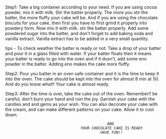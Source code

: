 Step1:
Take a big container according to your need. 
If you are using cocoa powder, mix it with milk. Stir the batter properly. The more you stir the batter, the more fluffy your cake will be. And if you are using the chocolate biscuits for your cake, then first you have to first grind it properly into powdery form. Now mix it with milk. stir the batter properly. Add some powdered sugar into the batter, and don't forget to add baking soda and vanilla extract. Vanilla extract has to be added in a very small quantity.

tips - To check weather the batter is ready or not:
       Take a drop of your batter and pour it in a glass filled with water. If your batter floats then it means your batter is ready to go into the oven and if it dosn't, add some eno powder in the batter. Adding eno makes the cake more fluffy.

Step2:
Pour you batter in an oven safe container and it is the time to keep it into the oven. The cake should be kept into the oven for almost 8 min at 50. And do you know what!! Your cake is almost ready.

Step3:
After the time is over, take the cake out of the oven. Remember!! be careful, don't burn your hand and ruin the joy. Garnish your cake with the candies and and gems as your wish. You can also decorate your cake with the cream, and can make different patterns on your cake. Allow it to cool down.

                                                  AND
                                      YOUR CHOCOLATE CAKE IS READY
                                               HAVE FUN!!              